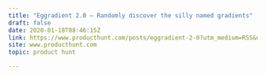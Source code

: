 ```yaml
---
title: "Eggradient 2.0 — Randomly discover the silly named gradients"
draft: false
date: 2020-01-18T08:46:15Z
link: https://www.producthunt.com/posts/eggradient-2-0?utm_medium=RSS&utm_source=hune
site: www.producthunt.com
topic: product hunt  

---
```

